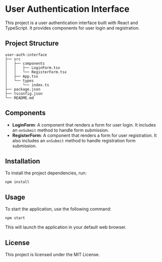 # User Authentication Interface

This project is a user authentication interface built with React and TypeScript. It provides components for user login and registration.

## Project Structure

```
user-auth-interface
├── src
│   ├── components
│   │   ├── LoginForm.tsx
│   │   └── RegisterForm.tsx
│   ├── App.tsx
│   └── types
│       └── index.ts
├── package.json
├── tsconfig.json
└── README.md
```

## Components

- **LoginForm**: A component that renders a form for user login. It includes an `onSubmit` method to handle form submission.
- **RegisterForm**: A component that renders a form for user registration. It also includes an `onSubmit` method to handle registration form submission.

## Installation

To install the project dependencies, run:

```
npm install
```

## Usage

To start the application, use the following command:

```
npm start
```

This will launch the application in your default web browser.

## License

This project is licensed under the MIT License.